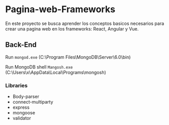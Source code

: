 # Pagina-web-Frameworks

En este proyecto se busca aprender los conceptos basicos necesarios para crear una pagina web en los frameworks: React, Angular y Vue.

## Back-End

Run `mongod.exe` (C:\Program Files\MongoDB\Server\6.0\bin)

Run MongoDB shell `Mangosh.exe` (C:\Users\x\AppData\Local\Programs\mongosh)

### Libraries

- Body-parser
- connect-multiparty
- express
- mongoose
- validator
